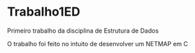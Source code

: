 # Trabalho1ED
Primeiro trabalho da disciplina de Estrutura de Dados

O trabalho foi feito no intuito de desenvolver um NETMAP em C
